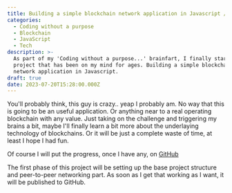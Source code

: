 ```yaml
---
title: Building a simple blockchain network application in Javascript / NodeJS
categories:
  - Coding without a purpose
  - Blockchain
  - JavaScript
  - Tech
description: >-
  As part of my 'Coding without a purpose...' brainfart, I finally started a
  project that has been on my mind for ages. Building a simple blockchain
  network application in Javascript.
draft: true
date: 2023-07-20T15:28:00.000Z
---
```


You'll probably think, this guy is crazy.. yeap I probably am. No way that this is going to be an useful application. Or anything near to a real operating blockchain with any value. Just taking on the challenge and triggering my brains a bit, maybe I'll finally learn a bit more about the underlaying technology of blockchains. Or it will be just a complete waste of time, at least I hope I had fun.

Of course I will put the progress, once I have any, on [GitHub](https://github.com/jeroenvanwissen/blockchain-js "GitHub")

The first phase of this project will be setting up the base project structure and peer-to-peer networking part. As soon as I get that working as I want, it will be published to GitHub.
